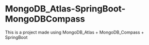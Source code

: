 # MongoDB_Atlas-SpringBoot-MongoDBCompass
This is a project made using MongoDB_Atlas + MongoDB_Compass + SpringBoot
